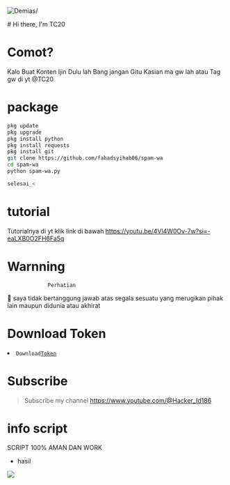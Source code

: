 <p align=left> <img src=https://komarev.com/ghpvc/?username=vindraid alt=Demias/> </p>
# Hi there, I'm TC20 

# Comot?
Kalo Buat Konten Ijin Dulu lah Bang jangan Gitu
Kasian ma gw lah atau Tag gw di yt @TC20

# package
```Bash
pkg update
pkg upgrade
pkg install python
pkg install requests
pkg install git
git clone https://github.com/fahadsyihab06/spam-wa
cd spam-wa
python spam-wa.py

selesai_<
```
# tutorial 

Tutorialnya di yt klik link di bawah
https://youtu.be/4Vl4W0Ov-7w?si=-eaLXB0O2FH6Fa5q

# Warnning
                 Perhatian

📢 saya tidak bertanggung jawab atas segala sesuatu yang merugikan pihak lain maupun didunia atau akhirat 

# Download Token
<li><code>Download<a href="https://tutwuri.id/amxelSbF">Token</a></code></li> 

# Subscribe 
> Subscribe my channel
> https://www.youtube.com/@Hacker_Id186

# info script 
SCRIPT 100% AMAN DAN WORK 
- hasil


![](https://github.com/fahadsyihab06/spam-wa/Screenshot_2023-10-22-11-05-57-14.png)

              

